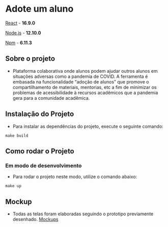 # Adote um aluno

[React](https://reactjs.org/) - **16.9.0**

[Node.js](https://nodejs.org/en/) - **12.10.0**

[Npm](https://www.npmjs.com/) - **6.11.3**

## Sobre o projeto

- Plataforma colaborativa onde alunos podem ajudar outros alunos em situações
adversas como a pandemia de COVID. A ferramenta é embasada na
funcionalidade “adoção de alunos” que promove o compartilhamento de
materiais, mentorias, etc a fim de minimizar os problemas de acessibilidade à
recursos acadêmicos que a pandemia gera para a comunidade acadêmica.

## Instalação do Projeto

- Para instalar as dependências do projeto, execute o seguinte comando:

```
make build
```
## Como rodar o Projeto

### Em modo de desenvolvimento

- Para rodar o projeto neste modo, utilize o comando abaixo:

```
make up
```

## Mockup

- Todas as telas foram elaboradas seguindo o prototipo previamente desenhado. [Mockups](https://www.figma.com/file/JxJoQXyxEe27zRsAp7rA6T/Untitled)
